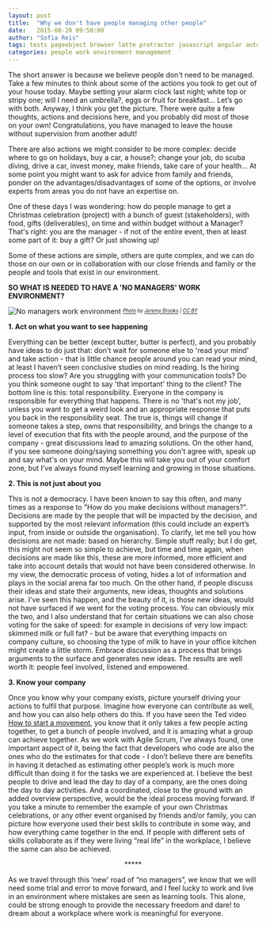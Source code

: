 ```yaml
---
layout: post
title:  "Why we don't have people managing other people"
date:   2015-08-20 09:50:00
author: "Sofia Reis"
tags: tests pageobject browser latte protractor javascript angular automation api fluent pattern webdriver
categories: people work environment management
---
```


The short answer is because we believe people don't need to be managed. Take a few minutes to think about some of the actions you took to get out of your house today. Maybe setting your alarm clock last night; white top or stripy one; will I need an umbrella?, eggs or fruit for breakfast… Let’s go with both. Anyway, I think you get the picture. There were quite a few thoughts, actions and decisions here, and you probably did most of those on your own! Congratulations, you have managed to leave the house without supervision from another adult!

There are also actions we might consider to be more complex: decide where to go on holidays, buy a car, a house?; change your job, do scuba diving, drive a car, invest money, make friends, take care of your health... At some point you might want to ask for advice from family and friends, ponder on the advantages/disadvantages of some of the options, or involve experts from areas you do not have an expertise on.

One of these days I was wondering: how do people manage to get a Christmas celebration (project) with a bunch of guest (stakeholders), with food, gifts (deliverables), on time and within budget without a Manager? That's right: you are the manager - if not of the entire event, then at least some part of it: buy a gift? Or just showing up!

Some of these actions are simple, others are quite complex, and we can do those on our own or in collaboration with our close friends and family or the people and tools that exist in our environment.


**SO WHAT IS NEEDED TO HAVE A 'NO MANAGERS' WORK ENVIRONMENT?**

![No managers work environment][1]
<sup><sub>*[Photo][3] by [Jeremy Brooks][4] | [CC BY][5]*</sub></sup>

**1. Act on what you want to see happening**

Everything can be better (except butter, butter is perfect), and you probably have ideas to do just that: don't wait for someone else to 'read your mind' and take action - that is little chance people around you can read your mind, at least I haven’t seen conclusive studies on mind reading. Is the hiring process too slow? Are you struggling with your communication tools? Do you think someone ought to say 'that important' thing to the client? The bottom line is this: total responsibility. Everyone in the company is responsible for everything that happens. There is no 'that's not my job’, unless you want to get a weird look and an appropriate response that puts you back in the responsibility seat. The true is, things will change if someone takes a step, owns that responsibility, and brings the change to a level of execution that fits with the people around, and the purpose of the company - great discussions lead to amazing solutions. On the other hand, if you see someone doing/saying something you don't agree with, speak up and say what's on your mind. Maybe this will take you out of your comfort zone, but I’ve always found myself learning and growing in those situations.

**2. This is not just about you**

This is not a democracy. I have been known to say this often, and many times as a response to "How do you make decisions without managers?". Decisions are made by the people that will be impacted by the decision, and supported by the most relevant information (this could include an expert’s input, from inside or outside the organisation). To clarify, let me tell you how decisions are not made: based on hierarchy. Simple stuff really; but I do get, this might not seem so simple to achieve, but time and time again, when decisions are made like this, these are more informed, more efficient and take into account details that would not have been considered otherwise. In my view, the democratic process of voting, hides a lot of information and plays in the social arena far too much. On the other hand, if people discuss their ideas and state their arguments, new ideas, thoughts and solutions arise. I've seen this happen, and the beauty of it, is those new ideas, would not have surfaced if we went for the voting process. You can obviously mix the two, and I also understand that for certain situations we can also chose voting for the sake of speed: for example in decisions of very low impact: skimmed milk or full fat? - but be aware that everything impacts on company culture, so choosing the type of milk to have in your office kitchen might create a little storm. Embrace discussion as a process that brings arguments to the surface and generates new ideas. The results are well worth it: people feel involved, listened and empowered.

**3. Know your company**

Once you know why your company exists, picture yourself driving your actions to fulfil that purpose. Imagine how everyone can contribute as well, and how you can also help others do this. If you have seen the Ted video [How to start a movement][2], you know that it only takes a few people acting together, to get a bunch of people involved, and it is amazing what a group can achieve together. As we work with Agile Scrum, I've always found, one important aspect of it, being the fact that developers who code are also the ones who do the estimates for that code - I don’t believe there are benefits in having it detached as estimating other people’s work is much more difficult than doing it for the tasks we are experienced at. I believe the best people to drive and lead the day to day of a company, are the ones doing the day to day activities. And a coordinated, close to the ground with an added overview perspective, would be the ideal process moving forward. If you take a minute to remember the example of your own Christmas celebrations, or any other event organised by friends and/or family, you can picture how everyone used their best skills to contribute in some way, and how everything came together in the end. If people with different sets of skills collaborate as if they were living “real life” in the workplace, I believe the same can also be achieved.

<center>*****</center>

As we travel through this ‘new’ road of “no managers”, we know that we will need some trial and error to move forward, and I feel lucky to work and live in an environment where mistakes are seen as learning tools. This alone, could be strong enough to provide the necessary freedom and dare! to dream about a workplace where work is meaningful for everyone.

[1]: https://c2.staticflickr.com/4/3095/3217585986_958e84fb65_b.jpg
[2]: http://www.ted.com/talks/derek_sivers_how_to_start_a_movement?language=en
[3]: https://www.flickr.com/photos/jeremybrooks/3217585986/in/photostream/
[4]: https://www.flickr.com/photos/jeremybrooks
[5]: https://creativecommons.org/licenses/by-nc/2.0/